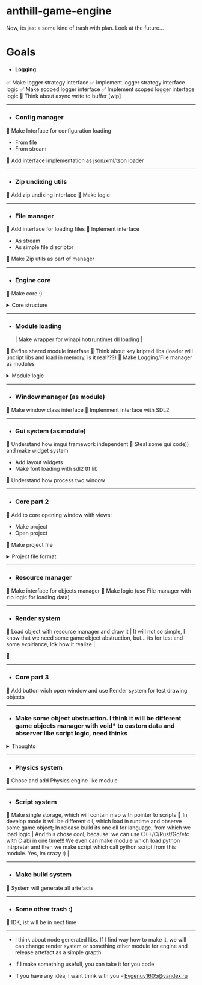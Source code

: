 # anthill-game-engine

Now, its jast a some kind of trash with plan. Look at the future...

# Goals

- #### Logging
:white_check_mark: Make logger strategy interface
:white_check_mark: Implement logger strategy interface logic
:white_check_mark: Make scoped logger interface
:white_check_mark: Implement scoped logger interface logic
:black_square_button: Think about async write to buffer [wip]

---

- ### Config manager

:black_square_button: Make Interface for configuration loading

- From file
- From stream

:black_square_button: Add interface implementation as json/xml/tson loader

---

- ### Zip undixing utils

:black_square_button: Add zip undixing interface
:black_square_button: Make logic

---

- ### File manager

:black_square_button: Add interface for loading files
:black_square_button: Inplement interface

- As stream
- As simple file discriptor

:black_square_button: Make Zip utils as part of manager

---

- ### Engine core

:black_square_button: Make core :)
<details>
    <summary>Core structure</summary>

Methids:

- Initialize
- Load modules (use next point)
- Cycle

---

Contain:

- Module map (standart module will set like interfase, other like {string dll name: void\*) )
- Config manager

</details>

---

- ### Module loading
  | Make wrapper for winapi hot(runtime) dll loading |

:black_square_button: Define shared module interfase
:black_square_button: Think about key kripted libs (loader will uncript libs and load in memory, is it real???)
:black_square_button: Make Logging/File manager as modules

<details>
    <summary>Module logic</summary>

- All midule load as dll in runtime
- All module must contain interface in .hpp file (for cast and usage in code)
- All module contain function:

  1. Load (take pointer to core; build module and return it like void\*)
  2. Unload (take void\* to mudule and distruct it)

- Some module can contain functions:
  1. Tick with time after last tick

</details>

---

- ### Window manager (as module)

:black_square_button: Make window class interface
:black_square_button: Implenment interface with SDL2

---

- ### Gui system (as module)

:black_square_button: Understand how imgui framework independent
:black_square_button: Steal some gui code)) and make widget system

- Add layout widgets
- Make font loading with sdl2 ttf lib

:black_square_button: Understand how process two window

---

- ### Core part 2

:black_square_button: Add to core opening window with views:

- Make project
- Open project

:black_square_button: Make project file

<details>
    <summary>Project file format</summary>
    Here will be project files format :)
</details>

---

- ### Resource manager

:black_square_button: Make interface for objects manager
:black_square_button: Make logic (use File manager with zip logic for loading data)

---

- ### Render system

:black_square_button: Load object with resource manager and draw it
      | It will not so simple, I know that we need some game object abstruction, but... its for test and some expiriance, idk how it realize |

:black_square_button:

---

- ### Core part 3

:black_square_button: Add button wich open window and use Render system for test drawing objects

---

- ### Make some object ubstruction. I think it will be different game objects manager with void\* to castom data and observer like script logic, need thinks
<details>
    <summary>Thoughts</summary>
Make template function, which will take objects from map and cast in to T type. Idk how it make better, need some ideas
</details>

---

- ### Physics system

:black_square_button: Chose and add Physics engine like module

---

- ### Script system

:black_square_button: Make single storage, which will contain map with pointer to scripts
:black_square_button: In develop mode it will be different dll, which load in runtime and observe some game object; In release build its one dll for language, from which we load logic
      | And this chose cool, because: we can use C++/C/Rust/Go/etc with C abi in one time!!! We even can make module which load python intrpreter and then we make script which call python script from this module. Yes, im crazy :) |

---

- ### Make build system

:black_square_button: System will generate all artefacts

---

- ### Some other trash :)

:black_square_button: IDK, ist will be in next time

---

- I think about node generated libs. If I find way how to make it, we will can change render system or something other module for engine and release artefact as a simple grapth.

- If I make something usefull, you can take it for you code

- If you have any idea, I want think with you - Evgenuy1605@yandex.ru

